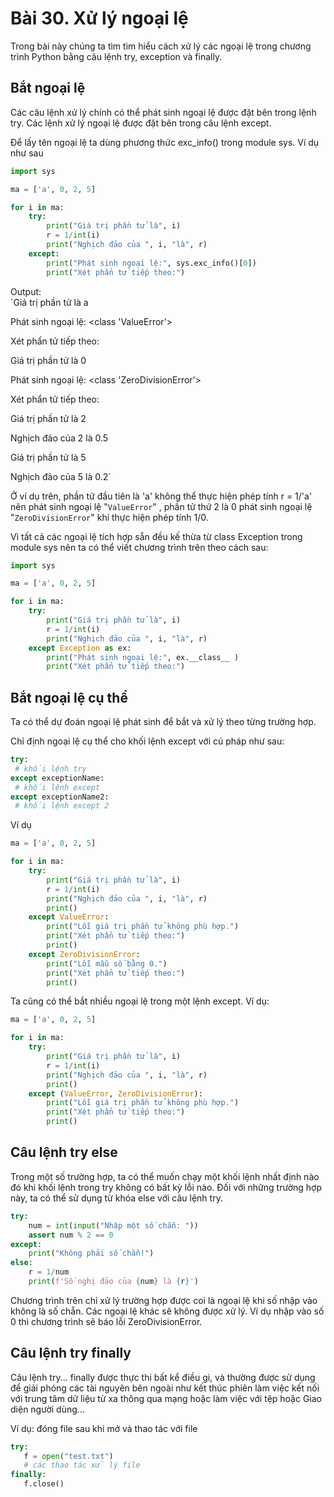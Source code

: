 # Bài 30. Xử lý ngoại lệ

Trong bài này chúng ta tìm tìm hiểu cách xử lý các ngoại lệ trong chương trình Python bằng câu lệnh try, exception và finally.

## Bắt ngoại lệ

Các câu lệnh xử lý chính có thể phát sinh ngoại lệ được đặt bên trong lệnh try. Các lệnh xử lý ngoại lệ được đặt bên trong câu lệnh except.

Để lấy tên ngoại lệ ta dùng phương thức exc\_info\(\) trong module sys. Ví dụ như sau

```python
import sys

ma = ['a', 0, 2, 5]

for i in ma:
    try:
        print("Giá trị phần tử là", i)
        r = 1/int(i)
        print("Nghịch đảo của ", i, "là", r)
    except:
        print("Phát sinh ngoại lệ:", sys.exc_info()[0])
        print("Xét phẩn tử tiếp theo:")
```

Output:  
`Giá trị phần tử là a  
Phát sinh ngoại lệ: <class 'ValueError'>  
Xét phẩn tử tiếp theo:  
Giá trị phần tử là 0  
Phát sinh ngoại lệ: <class 'ZeroDivisionError'>  
Xét phẩn tử tiếp theo:  
Giá trị phần tử là 2  
Nghịch đảo của  2 là 0.5  
Giá trị phần tử là 5  
Nghịch đảo của  5 là 0.2`

Ở ví dụ trên, phần tử đầu tiên là 'a' không thể thực hiện phép tính r = 1/'a' nên phát sinh ngoại lệ "`ValueError`" , phần tử thứ 2 là 0 phát sinh ngoại lệ "`ZeroDivisionError`" khi thực hiện phép tính 1/0.

Vì tất cả các ngoại lệ tích hợp sẵn đều kế thừa từ class Exception trong module sys nên ta có thể viết chương trình trên theo cách sau:

```python
import sys

ma = ['a', 0, 2, 5]

for i in ma:
    try:
        print("Giá trị phần tử là", i)
        r = 1/int(i)
        print("Nghịch đảo của ", i, "là", r)
    except Exception as ex:
        print("Phát sinh ngoại lệ:", ex.__class__ )
        print("Xét phẩn tử tiếp theo:")
```

## Bắt ngoại lệ cụ thể

Ta có thể dự đoán ngoại lệ phát sinh để bắt và xử lý theo từng trường hợp. 

Chỉ định ngoại lệ cụ thể cho khối lệnh except với cú pháp như sau:

```python
try:
 # khối lệnh try
except exceptionName:
 # khối lệnh except
except exceptionName2:
 # khối lệnh except 2
```

Ví dụ 

```python
ma = ['a', 0, 2, 5]

for i in ma:
    try:
        print("Giá trị phần tử là", i)
        r = 1/int(i)
        print("Nghịch đảo của ", i, "là", r)
        print()
    except ValueError:
        print("Lỗi giá trị phần tử không phù hợp.")
        print("Xét phẩn tử tiếp theo:")
        print()
    except ZeroDivisionError:
        print("Lỗi mẫu số bằng 0.")
        print("Xét phẩn tử tiếp theo:")
        print()
```

Ta cũng có thể bắt nhiều ngoại lệ trong một lệnh except. Ví dụ:

```python
ma = ['a', 0, 2, 5]

for i in ma:
    try:
        print("Giá trị phần tử là", i)
        r = 1/int(i)
        print("Nghịch đảo của ", i, "là", r)
        print()
    except (ValueError, ZeroDivisionError):
        print("Lỗi giá trị phần tử không phù hợp.")
        print("Xét phẩn tử tiếp theo:")
        print()
```

## Câu lệnh try else

Trong một số trường hợp, ta có thể muốn chạy một khối lệnh nhất định nào đó khi khối lệnh trong try không có bất kỳ lỗi nào. Đối với những trường hợp này, ta có thể sử dụng từ khóa else với câu lệnh try.

```python
try:
    num = int(input("Nhập một số chẵn: "))
    assert num % 2 == 0
except:
    print("Không phải số chẵn!")
else:
    r = 1/num
    print(f'Số nghị đảo của {num} là {r}')
```

Chương trình trên chỉ xử lý trường hợp được coi là ngoại lệ khi số nhập vào không là số chẵn. Các ngoại lệ khác sẽ không được xử lý. Ví dụ nhập vào số 0 thì chương trình sẽ báo lỗi ZeroDivisionError.

## Câu lệnh try finally

Câu lệnh try... finally được thực thi bất kể điều gì, và thường được sử dụng để giải phóng các tài nguyên bên ngoài như kết thúc phiên làm việc kết nối với trung tâm dữ liệu từ xa thông qua mạng hoặc làm việc với tệp hoặc Giao diện người dùng...

Ví dụ: đóng file sau khi mở và thao tác với file

```python
try:
   f = open("test.txt")
   # các thao tác xử lý file
finally:
   f.close()
```

